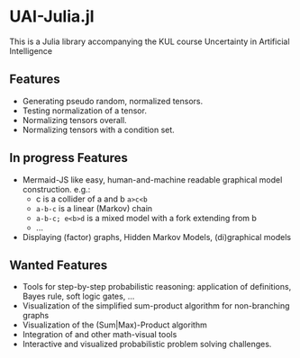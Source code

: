 # UAI-Julia.jl

This is a Julia library accompanying the KUL course Uncertainty in Artificial Intelligence

## Features

- Generating pseudo random, normalized tensors.
- Testing normalization of a tensor.
- Normalizing tensors overall.
- Normalizing tensors with a condition set.

## In progress Features

- Mermaid-JS like easy, human-and-machine readable graphical model construction. e.g.:
	- c is a collider of a and b `a>c<b`
	- `a-b-c` is a linear (Markov) chain
	- `a-b-c; e<b>d` is a mixed model with a fork extending from b
	- ...
- Displaying (factor) graphs, Hidden Markov Models, (di)graphical models

## Wanted Features

- Tools for step-by-step probabilistic reasoning: application of definitions, Bayes rule, soft logic gates, ...
- Visualization of the simplified sum-product algorithm for non-branching graphs
- Visualization of the (Sum|Max)-Product algorithm
- Integration of [](https://arxiv.org/pdf/1911.00892.pdf) and other math-visual tools
- Interactive and visualized probabilistic problem solving challenges.

